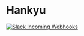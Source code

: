 # Hankyu
[![Slack Incoming Webhooks](https://github.com/tanakadaichi1989/Hankyu/actions/workflows/githubactions.yml/badge.svg)](https://github.com/tanakadaichi1989/Hankyu/actions/workflows/githubactions.yml)
